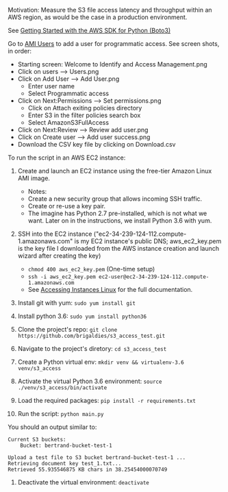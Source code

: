 Motivation: Measure the S3 file access latency and throughput within an AWS region, as would be the case in a production environment.

See [Getting Started with the AWS SDK for Python (Boto3)](https://aws.amazon.com/developers/getting-started/python/)

Go to [AMI Users](https://console.aws.amazon.com/iam/home?region=us-east-1#/users) to add a user for programmatic access. See screen shots, in order:

- Starting screen: Welcome to Identify and Access Management.png
- Click on users --> Users.png
- Click on Add User --> Add User.png
    - Enter user name
    - Select Programmatic access
- Click on Next:Permissions --> Set permissions.png
    - Click on Attach exiting policies directory
    - Enter S3 in the filter policies search box
    - Select AmazonS3FullAccess
- Click on Next:Review --> Review add user.png
- Click on Create user --> Add user success.png  
- Download the CSV key file by clicking on Download.csv

To run the script in an AWS EC2 instance:

1. Create and launch an EC2 instance using the free-tier Amazon Linux AMI image.
    - Notes:
    - Create a new security group that allows incoming SSH traffic.
    - Create or re-use a key pair.
    - The imagine has Python 2.7 pre-installed, which is not what we want. Later on in the instructions, we install Python 3.6 with yum.
    
1. SSH into the EC2 instance ("ec2-34-239-124-112.compute-1.amazonaws.com" is my EC2 instance's public DNS; aws_ec2_key.pem is the key file I downloaded from the AWS instance creation and launch wizard after creating the key)
    - ```chmod 400 aws_ec2_key.pem``` (One-time setup)
    - ```ssh -i aws_ec2_key.pem ec2-user@ec2-34-239-124-112.compute-1.amazonaws.com```
    - See [Accessing Instances Linux](https://docs.aws.amazon.com/AWSEC2/latest/UserGuide/AccessingInstancesLinux.html) for the full documentation.

1. Install git with yum: ```sudo yum install git```

1. Install python 3.6: ```sudo yum install python36```

1. Clone the project's repo: ```git clone https://github.com/brigaldies/s3_access_test.git```

1. Navigate to the project's diretory: ```cd s3_access_test```

1. Create a Python virtual env: ```mkdir venv && virtualenv-3.6 venv/s3_access```

1. Activate the virtual Python 3.6 environment: ```source ./venv/s3_access/bin/activate```

1. Load the required packages: ```pip install -r requirements.txt```

1. Run the script: ```python main.py```

You should an output similar to:
```
Current S3 buckets:
	Bucket: bertrand-bucket-test-1

Upload a test file to S3 bucket bertrand-bucket-test-1 ...
Retrieving document key test_1.txt...
Retrieved 55.935546875 KB chars in 38.25454000070749
```

1. Deactivate the virtual environment: ```deactivate```